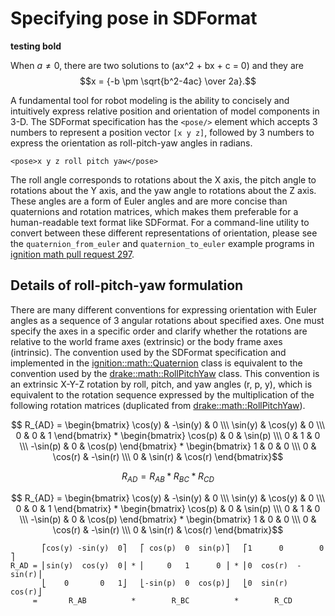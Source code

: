 # Specifying pose in SDFormat

<b>testing bold</b>

<script src='https://cdnjs.cloudflare.com/ajax/libs/mathjax/2.7.5/MathJax.js?config=TeX-MML-AM_CHTML' async></script>

When $a \ne 0$, there are two solutions to \(ax^2 + bx + c = 0\) and they are
$$x = {-b \pm \sqrt{b^2-4ac} \over 2a}.$$

A fundamental tool for robot modeling is the ability to concisely and
intuitively express relative position and orientation of model components
in 3-D.
The SDFormat specification has the `<pose/>` element which accepts 3 numbers
to represent a position vector `[x y z]`, followed by 3 numbers to express the
orientation as roll-pitch-yaw angles in radians.

    <pose>x y z roll pitch yaw</pose>

The roll angle corresponds to rotations about the X axis, the pitch angle
to rotations about the Y axis, and the yaw angle to rotations about the Z axis.
These angles are a form of Euler angles and are more concise than
quaternions and rotation matrices, which makes them preferable for a
human-readable text format like SDFormat.
For a command-line utility to convert between these different representations
of orientation, please see the `quaternion_from_euler` and `quaternion_to_euler`
example programs in
[ignition math pull request 297](https://bitbucket.org/ignitionrobotics/ign-math/pull-requests/297/examples-converting-between-euler-angles/diff).

## Details of roll-pitch-yaw formulation

There are many different conventions for expressing orientation with Euler
angles as a sequence of 3 angular rotations about specified axes.
One must specify the axes in a specific order and clarify whether the rotations
are relative to the world frame axes (extrinsic) or the body frame axes
(intrinsic).
The convention used by the SDFormat specification and implemented in the
[ignition::math::Quaternion](https://bitbucket.org/ignitionrobotics/ign-math/src/ignition-math4_4.0.0/include/ignition/math/Quaternion.hh#Quaternion.hh-308:398)
class is equivalent to the convention used by the
[drake::math::RollPitchYaw](https://github.com/RobotLocomotion/drake/blob/246b2c038/math/roll_pitch_yaw.h#L19-L31)
class.
This convention is an extrinsic X-Y-Z rotation by roll, pitch, and yaw angles
(r, p, y), which is equivalent to the rotation sequence expressed by the
multiplication of the following rotation matrices (duplicated from
[drake::math::RollPitchYaw](https://github.com/RobotLocomotion/drake/blob/246b2c038/math/roll_pitch_yaw.h#L19-L31)).

$$ R_{AD} = \begin{bmatrix}
  \cos(y) & -\sin(y) & 0 \\\
  \sin(y) &  \cos(y) & 0 \\\
       0  &       0  & 1 \end{bmatrix} * \begin{bmatrix}
  \cos(p) & 0 & \sin(p) \\\
       0  & 1 &      0    \\\
 -\sin(p) & 0 & \cos(p) \end{bmatrix} * \begin{bmatrix}
  1 &      0  &       0  \\\
  0 & \cos(r) & -\sin(r) \\\
  0 & \sin(r) &  \cos(r) \end{bmatrix}$$

$$ R_{AD} = R_{AB} * R_{BC} * R_{CD} $$

$$ R_{AD} = \begin{bmatrix}
  \cos(y) & -\sin(y) & 0 \\\
  \sin(y) &  \cos(y) & 0 \\\
       0  &       0  & 1 \end{bmatrix} * \begin{bmatrix}
  \cos(p) & 0 & \sin(p) \\\
       0  & 1 &      0    \\\
 -\sin(p) & 0 & \cos(p) \end{bmatrix} * \begin{bmatrix}
  1 &      0  &       0  \\\
  0 & \cos(r) & -\sin(r) \\\
  0 & \sin(r) &  \cos(r) \end{bmatrix}$$

           ⎡cos(y) -sin(y)  0⎤   ⎡ cos(p)  0  sin(p)⎤   ⎡1      0        0 ⎤
    R_AD = ⎢sin(y)  cos(y)  0⎥ * ⎢     0   1      0 ⎥ * ⎢0  cos(r)  -sin(r)⎥
           ⎣    0       0   1⎦   ⎣-sin(p)  0  cos(p)⎦   ⎣0  sin(r)   cos(r)⎦
         =       R_AB          *        R_BC          *        R_CD
